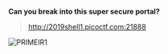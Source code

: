 **Can you break into this super secure portal?**
> http://2019shell1.picoctf.com:21888

![PRIMEIR1](https://user-images.githubusercontent.com/51774020/74085020-ac333700-4a53-11ea-8b7b-1af7ad7d59d3.png)
